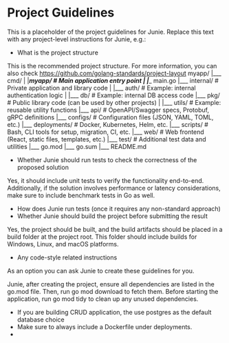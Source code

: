 # Project Guidelines
    
This is a placeholder of the project guidelines for Junie.
Replace this text with any project-level instructions for Junie, e.g.:

* What is the project structure

This is the recommended project structure. For more information, you can also check https://github.com/golang-standards/project-layout
myapp/
|___ cmd/
|    |___myapp/                 # Main application entry point
|        |____ main.go
|___ internal/                  # Private application and library code
|    |___ auth/                 # Example: internal authentication logic
|    |___ db/                   # Example: internal DB access code
|___ pkg/                       # Public library code (can be used by other projects)
|    |___ utils/                # Example: reusable utility functions
|___ api/                       # OpenAPI/Swagger specs, Protobuf, gRPC definitions
|___ configs/                   # Configuration files (JSON, YAML, TOML, etc.)
|___ deployments/               # Docker, Kubernetes, Helm, etc.
|___ scripts/                   # Bash, CLI tools for setup, migration, CI, etc.
|___ web/                       # Web frontend (React, static files, templates, etc.)
|___ test/                      # Additional test data and utilities
|___ go.mod
|___ go.sum
|___ README.md

* Whether Junie should run tests to check the correctness of the proposed solution

Yes, it should include unit tests to verify the functionality end-to-end. Additionally, if the solution involves performance or latency considerations, make sure to include benchmark tests in Go as well.  

* How does Junie run tests (once it requires any non-standard approach)
* Whether Junie should build the project before submitting the result

Yes, the project should be built, and the build artifacts should be placed in a build folder at the project root. This folder should include builds for Windows, Linux, and macOS platforms.

* Any code-style related instructions

As an option you can ask Junie to create these guidelines for you.

Junie, after creating the project, ensure all dependencies are listed in the go.mod file. Then, run go mod download to fetch them. Before starting the application, run go mod tidy to clean up any unused dependencies.

- If you are building CRUD application, the use postgres as the default database choice
- Make sure to always include a Dockerfile under deployments.
- 